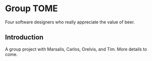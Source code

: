 # Group TOME

Four software designers who really appreciate the value of beer.

## Introduction

A group project with Marsalis, Carlos, Orelvis, and Tim.
More details to come.
